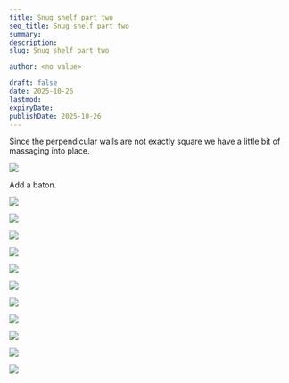 ```yaml
---
title: Snug shelf part two
seo_title: Snug shelf part two
summary:
description:
slug: Snug shelf part two

author: <no value>

draft: false
date: 2025-10-26
lastmod:
expiryDate:
publishDate: 2025-10-26
---
```

Since the perpendicular walls are not exactly square we have a little bit of massaging into place. 

![](/images/3016.jpeg )

Add a baton.

![](/images/3018.jpeg )

![](/images/3019.jpeg )

![](/images/3020.jpeg )

![](/images/3021.jpeg )

![](/images/3022.jpeg )

![](/images/3023.jpeg )

![](/images/3024.jpeg )

![](/images/3025.jpeg )

![](/images/3028.jpeg )

![](/images/3029.jpeg )

![](/images/3031.jpeg )